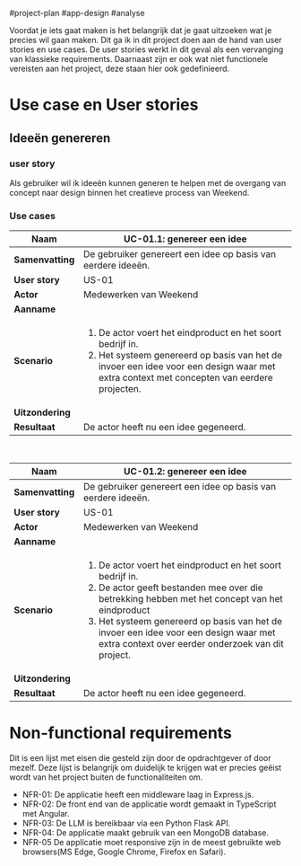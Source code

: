 #project-plan #app-design #analyse

Voordat je iets gaat maken is het belangrijk dat je gaat uitzoeken wat je precies wil gaan maken. Dit ga ik in dit project doen aan de hand van user stories en use cases. De user stories werkt in dit geval als een vervanging van klassieke requirements. Daarnaast zijn er ook wat niet functionele vereisten aan het project, deze staan hier ook gedefinieerd.
# Use case en User stories
## Ideeën genereren

### user story
Als gebruiker wil ik ideeën kunnen generen te helpen met de overgang van concept naar design binnen het creatieve process van Weekend.

### Use cases

|**Naam**   |UC-01.1: genereer een idee    |
|---|---|
|**Samenvatting**   | De gebruiker genereert een idee op basis van eerdere ideeën.  | 
| **User story**  | US-01  |  
| **Actor**  |Medewerken van Weekend   |
|**Aanname**   |   | 
|**Scenario**   | <ol><li>De actor voert het eindproduct en het soort bedrijf in.</li> <li>Het systeem genereerd op basis van het de invoer een idee voor een design waar met extra context met concepten van eerdere projecten. </li> </ol>  |  
|**Uitzondering**   |    |
|**Resultaat**   | De actor heeft nu een idee gegeneerd.  |

</br>

|**Naam**   |UC-01.2: genereer een idee    |
|---|---|
|**Samenvatting**   | De gebruiker genereert een idee op basis van eerdere ideeën.  | 
| **User story**  | US-01  |  
| **Actor**  |Medewerken van Weekend   |
|**Aanname**   |   | 
|**Scenario**   | <ol><li>De actor voert het eindproduct en het soort bedrijf in.</li> <li> De actor geeft bestanden mee over die betrekking hebben met het concept van het eindproduct <li>Het systeem genereerd op basis van het de invoer een idee voor een design waar met extra context over eerder onderzoek van dit project. </li> </ol>  |  
|**Uitzondering**   |    |
|**Resultaat**   | De actor heeft nu een idee gegeneerd.  |

# Non-functional requirements
Dit is een lijst met eisen die gesteld zijn door de opdrachtgever of door mezelf. Deze lijst is belangrijk om duidelijk te krijgen wat er precies geëist wordt van het project buiten de functionaliteiten om. 

- NFR-01: De applicatie heeft een middleware laag in Express.js.
- NFR-02: De front end van de applicatie wordt gemaakt in TypeScript met Angular.
- NFR-03: De LLM is bereikbaar via een Python Flask API.
- NFR-04: De applicatie maakt gebruik van een MongoDB database.
- NFR-05 De applicatie moet responsive zijn in de meest gebruikte web browsers(MS Edge, Google Chrome, Firefox en Safari). 
